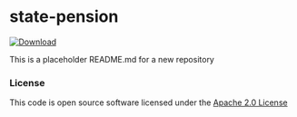 # state-pension

[ ![Download](https://api.bintray.com/packages/hmrc/releases/state-pension/images/download.svg) ](https://bintray.com/hmrc/releases/state-pension/_latestVersion)

This is a placeholder README.md for a new repository

### License

This code is open source software licensed under the [Apache 2.0 License]("http://www.apache.org/licenses/LICENSE-2.0.html")
